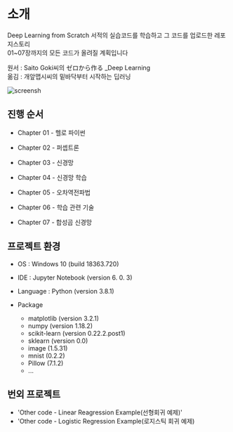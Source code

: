 
# 소개

Deep Learning from Scratch 서적의 실습코드를 학습하고 그 코드를 업로드한 레포지스토리  
01~07장까지의 모든 코드가 올려질 계획입니다

원서 : Saito Goki씨의 ゼロから作る _Deep Learning  
옮김 : 개앞맵시씨의 밑바닥부터 시작하는 딥러닝  

![screensh](https://i.imgur.com/U4j2JYT.jpg)


## 진행 순서 

 + Chapter 01 - 헬로 파이썬

 + Chapter 02 - 퍼셉트론

 + Chapter 03 - 신경망

 + Chapter 04 - 신경망 학습

 + Chapter 05 - 오차역전파법

 + Chapter 06 - 학습 관련 기술

 + Chapter 07 - 합성곱 신경망



## 프로젝트 환경

-   OS : Windows 10 (build 18363.720)

-   IDE : Jupyter Notebook (version 6. 0. 3)
-	Language : Python (version 3.8.1)
-	Package
	-	matplotlib (version 3.2.1)
	-	numpy (version 1.18.2)
	-	scikit-learn (version 0.22.2.post1)
    -   sklearn (version 0.0)
    -   image (1.5.31)
	-	mnist (0.2.2)
	-	Pillow (7.1.2)
	-	...

## 번외 프로젝트
- 'Other code - Linear Reagression Example(선형회귀 예제)'
- 'Other code - Logistic Regression Example(로지스틱 회귀 예제)